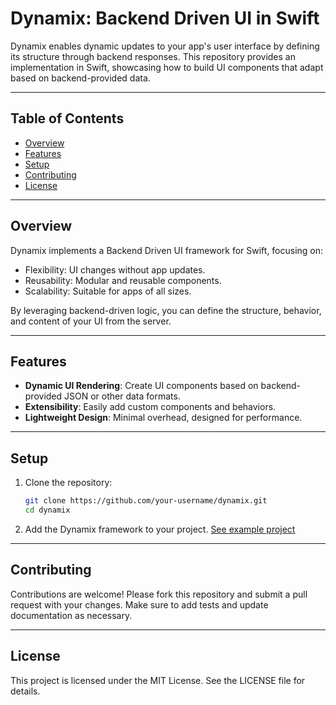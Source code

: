 # Dynamix: Backend Driven UI in Swift

Dynamix enables dynamic updates to your app's user interface by defining its structure through backend responses. This repository provides an implementation in Swift, showcasing how to build UI components that adapt based on backend-provided data.

---

## Table of Contents

- [Overview](#overview)
- [Features](#features)
- [Setup](#setup)
- [Contributing](#contributing)
- [License](#license)

---

## Overview

Dynamix implements a Backend Driven UI framework for Swift, focusing on:
- Flexibility: UI changes without app updates.
- Reusability: Modular and reusable components.
- Scalability: Suitable for apps of all sizes.

By leveraging backend-driven logic, you can define the structure, behavior, and content of your UI from the server.

---

## Features

- **Dynamic UI Rendering**: Create UI components based on backend-provided JSON or other data formats.
- **Extensibility**: Easily add custom components and behaviors.
- **Lightweight Design**: Minimal overhead, designed for performance.

---

## Setup

1. Clone the repository:
   ```bash
   git clone https://github.com/your-username/dynamix.git
   cd dynamix
   ```

2. Add the Dynamix framework to your project. [See example project](https://github.com/FRisma/dynamix-ios-example.git)

---

## Contributing

Contributions are welcome! Please fork this repository and submit a pull request with your changes. Make sure to add tests and update documentation as necessary.

---

## License

This project is licensed under the MIT License. See the LICENSE file for details.


